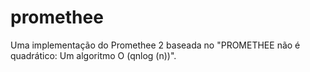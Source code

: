 # promethee
Uma implementação do Promethee 2 baseada no "PROMETHEE não é quadrático: Um algoritmo O (qnlog (n))".
